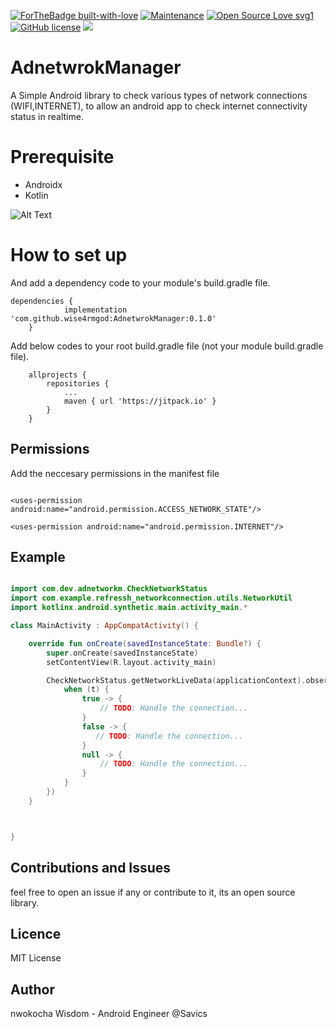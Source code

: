 [![ForTheBadge built-with-love](http://ForTheBadge.com/images/badges/built-with-love.svg)](https://GitHub.com/Naereen/)
[![Maintenance](https://img.shields.io/badge/Maintained%3F-yes-green.svg)](https://GitHub.com/Naereen/StrapDown.js/graphs/commit-activity)
[![Open Source Love svg1](https://badges.frapsoft.com/os/v1/open-source.svg?v=103)](https://github.com/ellerbrock/open-source-badges/)
[![GitHub license](https://img.shields.io/github/license/Naereen/StrapDown.js.svg)](https://github.com/Naereen/StrapDown.js/blob/master/LICENSE)
[![](https://jitpack.io/v/wise4rmgod/AdnetwrokManager.svg)](https://jitpack.io/#wise4rmgod/AdnetwrokManager)
# AdnetwrokManager
A Simple Android library to check various types of network connections (WIFI,INTERNET), to allow an android app to check internet connectivity status in realtime.

# Prerequisite
* Androidx
* Kotlin

![Alt Text](https://res.cloudinary.com/wise4rmgod/image/upload/v1585409145/ezgif.com-video-to-gif.gif)
 

# How to set up
And add a dependency code to your module's build.gradle file.
```
dependencies {
	        implementation 'com.github.wise4rmgod:AdnetwrokManager:0.1.0'
	}

```
Add below codes to your root build.gradle file (not your module build.gradle file).
```
	allprojects {
		repositories {
			...
			maven { url 'https://jitpack.io' }
		}
	}
```

## Permissions

Add the neccesary permissions in the manifest file

```

<uses-permission android:name="android.permission.ACCESS_NETWORK_STATE"/>

<uses-permission android:name="android.permission.INTERNET"/>

```
## Example

```kotlin

import com.dev.adnetworkm.CheckNetworkStatus
import com.example.refressh_networkconnection.utils.NetworkUtil
import kotlinx.android.synthetic.main.activity_main.*

class MainActivity : AppCompatActivity() {

    override fun onCreate(savedInstanceState: Bundle?) {
        super.onCreate(savedInstanceState)
        setContentView(R.layout.activity_main)

        CheckNetworkStatus.getNetworkLiveData(applicationContext).observe(this, Observer { t ->
            when (t) {
                true -> {
                    // TODO: Handle the connection...
                }
                false -> {
                   // TODO: Handle the connection...
                }
                null -> {
                    // TODO: Handle the connection...
                }
            }
        })
    }



}


```
## Contributions and Issues
feel free to open an issue if any or contribute to it, its an open source library.

## Licence
MIT License

## Author
nwokocha Wisdom - Android Engineer @Savics
